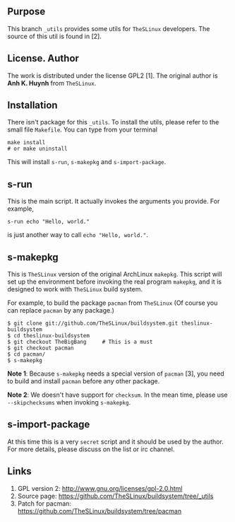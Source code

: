 ## Purpose

This branch `_utils` provides some utils for `TheSLinux` developers.
The source of this util is found in [2].

## License. Author

The work is distributed under the license GPL2 [1].
The original author is **Anh K. Huynh** from `TheSLinux`.

## Installation

There isn't package for this `_utils`. To install the utils, please refer
to the small file `Makefile`. You can type from your terminal

````
make install
# or make uninstall
````

This will install `s-run`, `s-makepkg` and `s-import-package`.

## s-run

This is the main script. It actually invokes the arguments you provide.
For example,

````
s-run echo "Hello, world."
````

is just another way to call `echo "Hello, world."`.

## s-makepkg

This is `TheSLinux` version of the original ArchLinux `makepkg`. This
script will set up the environment before invoking the real program
`makepkg`, and it is designed to work  with `TheSLinux` build system.

For example, to build the package `pacman` from `TheSLinux`
(Of course you can replace `pacman` by any package.)

````
$ git clone git://github.com/TheSLinux/buildsystem.git theslinux-buildsystem
$ cd theslinux-buildsystem
$ git checkout TheBigBang     # This is a must
$ git checkout pacman
$ cd pacman/
$ s-makepkg
````

**Note 1**: Because `s-makepkg` needs a special version of `pacman` [3],
you need to build and install `pacman` before any other package.

**Note 2**: We doesn't have support for `checksum`. In the mean time,
please use `--skipchecksums` when invoking `s-makepkg`.

## s-import-package

At this time this is a very `secret` script and it should be used by
the author. For more details, please discuss on the list or irc channel.

## Links

1. GPL version 2: http://www.gnu.org/licenses/gpl-2.0.html
2. Source page: https://github.com/TheSLinux/buildsystem/tree/_utils
3. Patch for pacman: https://github.com/TheSLinux/buildsystem/tree/pacman
